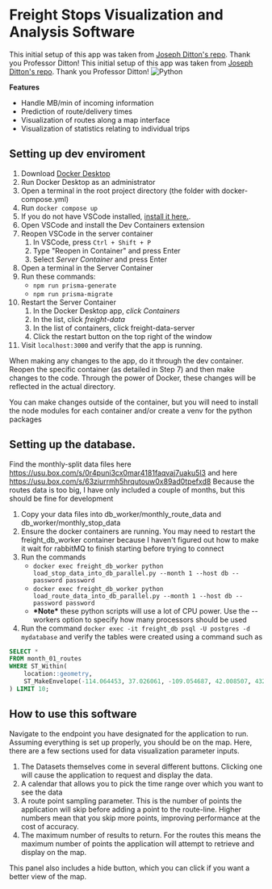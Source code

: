 # Freight Stops Visualization and Analysis Software
This initial setup of this app was taken from <a href="https://github.com/dittonjs/4610Spring25ClassExamples">Joseph Ditton's repo</a>. Thank you Professor Ditton!
This initial setup of this app was taken from <a href="https://github.com/dittonjs/4610Spring25ClassExamples">Joseph Ditton's repo</a>. Thank you Professor Ditton!
![Python](https://img.shields.io/badge/python-3670A0?style=for-the-badge&logo=python&logoColor=ffdd54)

**Features**
- Handle MB/min of incoming information
- Prediction of route/delivery times
- Visualization of routes along a map interface
- Visualization of statistics relating to individual trips

## Setting up dev enviroment
1. Download <a href="https://www.docker.com/products/docker-desktop/">Docker Desktop</a>
2. Run Docker Desktop as an administrator
2. Open a terminal in the root project directory (the folder with docker-compose.yml)
3. Run `docker compose up`
4. If you do not have VSCode installed, <a href="https://code.visualstudio.com/">install it here.</a>.
5. Open VSCode and install the Dev Containers extension
6. Reopen VSCode in the server container
    1. In VSCode, press `Ctrl + Shift + P`
    2. Type "Reopen in Container" and press Enter
    3. Select *Server Container* and press Enter
7. Open a terminal in the Server Container
8. Run these commands:
    *   `npm run prisma-generate`
    *   `npm run prisma-migrate`
9. Restart the Server Container
    1. In the Docker Desktop app, *click Containers*
    2. In the list, click *freight-data*
    3. In the list of containers, click freight-data-server
    4. Click the restart button on the top right of the window
10. Visit `localhost:3000` and verify that the app is running.

When making any changes to the app, do it through the dev container. Reopen the specific container (as detailed in Step 7) and then make changes to the code. Through the power of Docker, these changes will be reflected in the actual directory.

You can make changes outside of the container, but you will need to install the node modules for each container and/or create a venv for the python packages

## Setting up the database. 
Find the monthly-split data files here 
https://usu.box.com/s/0r4puni3cx0mar4181faqvaj7uaku5l3
and here 
https://usu.box.com/s/63ziurrmh5hrqutouw0x89ad0tpefxd8
Because the routes data is too big, I have only included a couple of months, but this should be fine for development

1. Copy your data files into db_worker/monthly_route_data and db_worker/monthly_stop_data
2. Ensure the docker containers are running. You may need to restart the freight_db_worker container because I haven't figured out how to make it wait for rabbitMQ to finish starting before trying to connect
3. Run the commands 
    * `docker exec freight_db_worker python load_stop_data_into_db_parallel.py --month 1 --host db --password password` 
    * `docker exec freight_db_worker python load_route_data_into_db_parallel.py --month 1 --host db --password password`
    * **\*Note\*** these python scripts will use a lot of CPU power. Use the --workers option to specify how many processors should be used
4. Run the command `docker exec -it freight_db psql -U postgres -d mydatabase` and verify the tables were created using a command such as
```sql
SELECT *
FROM month_01_routes
WHERE ST_Within(
    location::geometry,
    ST_MakeEnvelope(-114.064453, 37.026061, -109.054687, 42.008507, 4326)
) LIMIT 10;
```

## How to use this software

Navigate to the endpoint you have designated for the application to run. Assuming everything is set up properly, you should be on the map. Here, there are a few sections used for data visualization parameter inputs.

1. The Datasets themselves come in several different buttons. Clicking one will cause the application to request and display the data.
2. A calendar that allows you to pick the time range over which you want to see the data
3. A route point sampling parameter. This is the number of points the application will skip before adding a point to the route-line. Higher numbers mean that you skip more points, improving performance at the cost of accuracy.
4. The maximum number of results to return. For the routes this means the maximum number of points the application will attempt to retrieve and display on the map.

This panel also includes a hide button, which you can click if you want a better view of the map.
